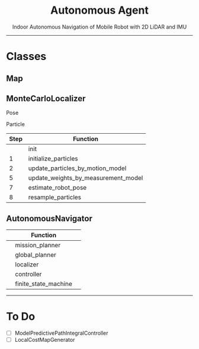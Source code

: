 <div align="center">

  # Autonomous Agent
  
  Indoor Autonomous Navigation of Mobile Robot with 2D LiDAR and IMU

</div>

--- 

# Classes

## Map

## MonteCarloLocalizer

Pose

Particle


| Step | Function |
|---|---|
|  | init |
| 1 | initialize_particles |
| 2 | update_particles_by_motion_model |
| 5 | update_weights_by_measurement_model |
| 7 | estimate_robot_pose |
| 8 | resample_particles |

## AutonomousNavigator

|| Function ||
|---|---|---|
||mission_planner||
||global_planner||
||localizer||
||controller||
||finite_state_machine||

---

# To Do

- [ ] ModelPredictivePathIntegralController
- [ ] LocalCostMapGenerator

